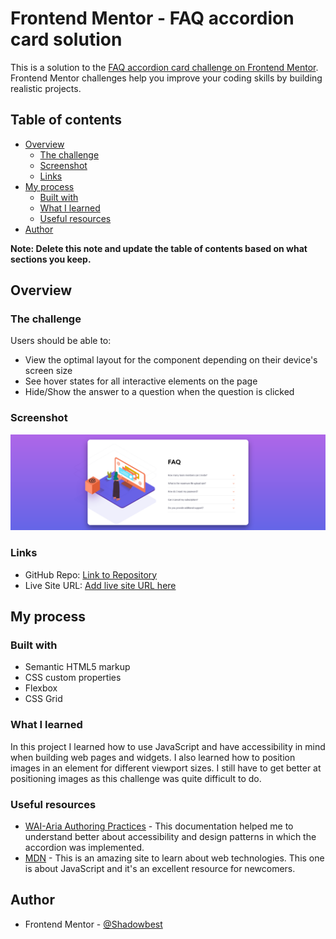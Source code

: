# Frontend Mentor - FAQ accordion card solution

This is a solution to the [FAQ accordion card challenge on Frontend Mentor](https://www.frontendmentor.io/challenges/faq-accordion-card-XlyjD0Oam). Frontend Mentor challenges help you improve your coding skills by building realistic projects. 

## Table of contents

- [Overview](#overview)
  - [The challenge](#the-challenge)
  - [Screenshot](#screenshot)
  - [Links](#links)
- [My process](#my-process)
  - [Built with](#built-with)
  - [What I learned](#what-i-learned)
  - [Useful resources](#useful-resources)
- [Author](#author)

**Note: Delete this note and update the table of contents based on what sections you keep.**

## Overview

### The challenge

Users should be able to:

- View the optimal layout for the component depending on their device's screen size
- See hover states for all interactive elements on the page
- Hide/Show the answer to a question when the question is clicked

### Screenshot

!["Desktop Preview"](./images/screenshot.png)

### Links

- GitHub Repo: [Link to Repository](https://github.com/Shadowbest/faq-accordions-card)
- Live Site URL: [Add live site URL here](https://your-live-site-url.com)

## My process

### Built with

- Semantic HTML5 markup
- CSS custom properties
- Flexbox
- CSS Grid

### What I learned

In this project I learned how to use JavaScript and have accessibility in mind when building web pages and widgets. I also learned how to position images in an element for different viewport sizes.
I still have to get better at positioning images as this challenge was quite difficult to do.

### Useful resources

- [WAI-Aria Authoring Practices](https://www.w3.org/TR/wai-aria-practices-1.2/) - This documentation helped me to understand better about accessibility and design patterns in which the accordion was implemented.
- [MDN](https://developer.mozilla.org/en-US/docs/Web/JavaScript) - This is an amazing site to learn about web technologies. This one is about JavaScript and it's an excellent resource for newcomers.


## Author

- Frontend Mentor - [@Shadowbest](https://www.frontendmentor.io/profile/Shadowbest)
